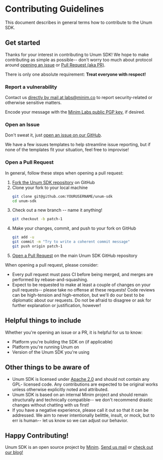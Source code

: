 Contributing Guidelines
=======================

This document describes in general terms how to contribute to the Unum SDK.


Get started
-----------

Thanks for your interest in contributing to Unum SDK! We hope to make
contributing as simple as possible-- don't worry too much about protocol
around [opening an issue][1] or [Pull Request (aka PR)][2].

There is only one absolute requirement: **Treat everyone with respect!**


### Report a vulnerability

Contact us [directly by mail at labs@minim.co][6] to report security-related
or otherwise sensitive matters.

Encode your message with the [Minim Labs public PGP key][8], if desired.


### Open an Issue

Don't sweat it, just [open an issue on our GitHub][1].

We have a few issues templates to help streamline issue reporting, but if none
of the templates fit your situation, feel free to improvise!


### Open a Pull Request

In general, follow these steps when opening a pull request:

1. [Fork the Unum SDK repository][3] on GitHub
2. Clone your fork to your local machine
   ```bash
   git clone git@github.com:YOURUSERNAME/unum-sdk
   cd unum-sdk
   ```
3. Check out a new branch -- name it anything!
   ```bash
   git checkout -b patch-1
   ```
4. Make your changes, commit, and push to your fork on GitHub
   ```bash
   git add -u
   git commit -m "Try to write a coherent commit message"
   git push origin patch-1
   ```
5. [Open a Pull Request][2] on the main Unum SDK GitHub repository


When opening a pull request, please consider:

- Every pull request must pass CI before being merged, and merges are 
  performed by rebase-and-squashing.
- Expect to be requested to make at least a couple of changes on your pull
  requests-- please take no offense at these requests! Code reviews can be
  high-tension and high-emotion, but we'll do our best to be diplomatic about
  our requests. Do not be afraid to disagree or ask for further explanation
  or justification, however!


Helpful things to include
-------------------------

Whether you're opening an issue or a PR, it is helpful for us to know:

- Platform you're building the SDK on (if applicable)
- Platform you're running Unum on
- Version of the Unum SDK you're using


Other things to be aware of
---------------------------

- Unum SDK is licensed under [Apache 2.0][4] and should not contain any GPL-
  licensed code. Any contributions are expected to be original works unless
  otherwise explicitly noted and attributed.
- Unum SDK is based on an internal Minim project and should remain structurally
  and technically compatible-- we don't recommend drastic changes without
  chatting with us first!
- If you have a negative experience, please call it out so that it can be
  addressed. We aim to never intentionally belittle, insult, or mock, but to
  err is human-- let us know so we can adjust our behavior.


## Happy Contributing!


Unum SDK is an open source project by [Minim][5]. [Send us mail][6] or [check
out our blog!][7]

[1]: https://github.com/MinimSecure/unum-sdk/issues/new
[2]: https://github.com/MinimSecure/unum-sdk/compare
[3]: https://github.com/MinimSecure/unum-sdk/fork
[4]: https://github.com/MinimSecure/unum-sdk/blob/master/LICENSE
[5]: https://www.minim.co
[6]: mailto:labs@minim.co
[7]: https://www.minim.co/blog
[8]: https://github.com/MinimSecure/unum-sdk/blob/master/.minim-labs-pubkey.asc